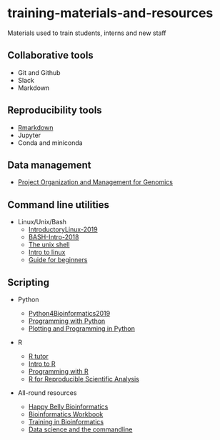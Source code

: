 # training-materials-and-resources
Materials used to train students, interns and new staff

## Collaborative tools
- Git and Github
- Slack
- Markdown

## Reproducibility tools
- [Rmarkdown](https://slides.djnavarro.net/starting-rmarkdown/#1)
- Jupyter
- Conda and miniconda

## Data management
- [Project Organization and Management for Genomics](https://datacarpentry.org/organization-genomics/)

## Command line utilities
- Linux/Unix/Bash
    -  [IntroductoryLinux-2019](https://github.com/eanbit-rt/IntroductoryLinux-2019)
    -  [BASH-Intro-2018](https://big-sa.github.io/BASH-Intro-2018/)
    -  [The unix shell](http://swcarpentry.github.io/shell-novice/)
    -  [Intro to linux](https://github.com/BioinfoNet/Introduction_To_Linux)
    -  [Guide for beginners](https://linuxconfig.org/bash-scripting-tutorial-for-beginners)

## Scripting
- Python
    - [Python4Bioinformatics2019](https://github.com/kipkurui/Python4Bioinformatics2019)
    - [Programming with Python](https://swcarpentry.github.io/python-novice-inflammation/)
    - [Plotting and Programming in Python](http://swcarpentry.github.io/python-novice-gapminder/)
- R 
   - [R tutor](https://www.r-tutor.com/r-introduction)
   - [Intro to R](https://datacarpentry.org/R-ecology-lesson/01-intro-to-r.html)
   - [Programming with R](http://swcarpentry.github.io/r-novice-inflammation/)
   - [R for Reproducible Scientific Analysis](http://swcarpentry.github.io/r-novice-gapminder/)

- All-round resources
   - [Happy Belly Bioinformatics](https://astrobiomike.github.io/)
   - [Bioinformatics Workbook](https://bioinformaticsworkbook.org/#gsc.tab=0)
   - [Training in Bioinformatics](https://pickingupthetabb.wordpress.com/building-a-bioinformaticist/free-online-training-in-bioinformatics-and-biostatistics/)
   - [Data science and the commandline](https://www.datascienceatthecommandline.com/)
